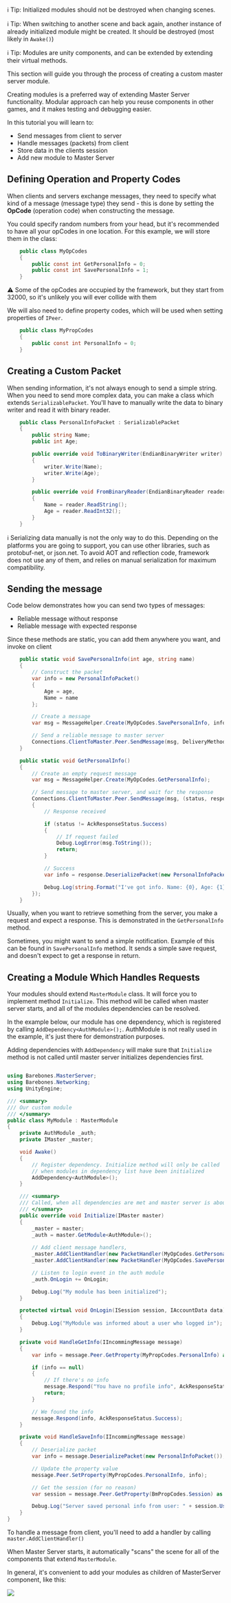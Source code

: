 ℹ️ Tip: Initialized modules should not be destroyed when changing scenes.

ℹ️ Tip: When switching to another scene and back again, another instance of already initialized module might be created. It should be destroyed (most likely in `Awake()`)

ℹ️ Tip: Modules are unity components, and can be extended by extending their virtual methods.

This section will guide you through the process of creating a custom master server module.

Creating modules is a preferred way of extending Master Server functionality. Modular approach can help you reuse components in other games, and it makes testing and debugging easier.

In this tutorial you will learn to:
* Send messages from client to server
* Handle messages (packets) from client
* Store data in the clients session
* Add new module to Master Server

## Defining Operation and Property Codes

When clients and servers exchange messages, they need to specify what kind of a message (message type) they send - this is done by setting the **OpCode** (operation code) when constructing the message.

You could specify random numbers from your head, but it's recommended to have all your opCodes in one location. For this example, we will store them in the class:

``` C#
    public class MyOpCodes
    {
        public const int GetPersonalInfo = 0;
        public const int SavePersonalInfo = 1;
    }
```

:warning: Some of the opCodes are occupied by the framework, but they start from 32000, so it's unlikely you will ever collide with them

We will also need to define property codes, which will be used when setting properties of `IPeer`.

``` C#
    public class MyPropCodes
    {
        public const int PersonalInfo = 0;
    }
```

## Creating a Custom Packet

When sending information, it's not always enough to send a simple string. When you need to send more complex data, you can make a class which extends `SerializablePacket`. You'll have to manually write the data to binary writer and read it with binary reader.

``` C#
    public class PersonalInfoPacket : SerializablePacket
    {
        public string Name;
        public int Age;

        public override void ToBinaryWriter(EndianBinaryWriter writer)
        {
            writer.Write(Name);
            writer.Write(Age);
        }

        public override void FromBinaryReader(EndianBinaryReader reader)
        {
            Name = reader.ReadString();
            Age = reader.ReadInt32();
        }
    }
```

:information_source: Serializing data manually is not the only way to do this. Depending on the platforms you are going to support, you can use other libraries, such as protobuf-net, or json.net. To avoid AOT and reflection code, framework does not use any of them, and relies on manual serialization for maximum compatibility.

## Sending the message

Code below demonstrates how you can send two types of messages:
* Reliable message without response
* Reliable message with expected response

Since these methods are static, you can add them anywhere you want, and invoke on client

``` C#
    public static void SavePersonalInfo(int age, string name)
    {
        // Construct the packet
        var info = new PersonalInfoPacket()
        {
            Age = age,
            Name = name
        };

        // Create a message
        var msg = MessageHelper.Create(MyOpCodes.SavePersonalInfo, info.ToBytes());

        // Send a reliable message to master server
        Connections.ClientToMaster.Peer.SendMessage(msg, DeliveryMethod.Reliable);
    }

    public static void GetPersonalInfo()
    {
        // Create an empty request message
        var msg = MessageHelper.Create(MyOpCodes.GetPersonalInfo);

        // Send message to master server, and wait for the response
        Connections.ClientToMaster.Peer.SendMessage(msg, (status, response) =>
        {
            // Response received

            if (status != AckResponseStatus.Success)
            {
                // If request failed
                Debug.LogError(msg.ToString());
                return;
            }

            // Success
            var info = response.DeserializePacket(new PersonalInfoPacket());

            Debug.Log(string.Format("I've got info. Name: {0}, Age: {1}", info.Name, info.Age));
        });
    }
```

Usually, when you want to retrieve something from the server, you make a request and expect a response. This is demonstrated in the `GetPersonalInfo` method. 

Sometimes, you might want to send a simple notification. Example of this can be found in `SavePersonalInfo` method. It sends a simple save request, and doesn't expect to get a response in return.

## Creating a Module Which Handles Requests

Your modules should extend `MasterModule` class. It will force you to implement method `Initialize`. This method will be called when master server starts, and all of the modules dependencies can be resolved.

In the example below, our module has one dependency, which is registered by calling `AddDependency<AuthModule>();`. AuthModule is not really used in the example, it's just there for demonstration purposes.

Adding dependencies with `AddDependency` will make sure that `Initialize` method is not called until master server initializes dependencies first.

``` C#

using Barebones.MasterServer;
using Barebones.Networking;
using UnityEngine;

/// <summary>
/// Our custom module
/// </summary>
public class MyModule : MasterModule
{
    private AuthModule _auth;
    private IMaster _master;

    void Awake()
    {
        // Register dependency. Initialize method will only be called
        // when modules in dependency list have been initialized
        AddDependency<AuthModule>();
    }

    /// <summary>
    /// Called, when all dependencies are met and master server is about to start
    /// </summary>
    public override void Initialize(IMaster master)
    {
        _master = master;
        _auth = master.GetModule<AuthModule>();
        
        // Add client message handlers,
        _master.AddClientHandler(new PacketHandler(MyOpCodes.GetPersonalInfo, HandleGetInfo));
        _master.AddClientHandler(new PacketHandler(MyOpCodes.SavePersonalInfo, HandleSaveInfo));

        // Listen to login event in the auth module
        _auth.OnLogin += OnLogin;

        Debug.Log("My module has been initialized");
    }

    protected virtual void OnLogin(ISession session, IAccountData data)
    {
        Debug.Log("MyModule was informed about a user who logged in");
    }

    private void HandleGetInfo(IIncommingMessage message)
    {
        var info = message.Peer.GetProperty(MyPropCodes.PersonalInfo) as PersonalInfoPacket;

        if (info == null)
        {
            // If there's no info
            message.Respond("You have no profile info", AckResponseStatus.Failed);
            return;
        }

        // We found the info
        message.Respond(info, AckResponseStatus.Success);
    }

    private void HandleSaveInfo(IIncommingMessage message)
    {
        // Deserialize packet
        var info = message.DeserializePacket(new PersonalInfoPacket());

        // Update the property value
        message.Peer.SetProperty(MyPropCodes.PersonalInfo, info);

        // Get the session (for no reason)
        var session = message.Peer.GetProperty(BmPropCodes.Session) as ISession;

        Debug.Log("Server saved personal info from user: " + session.Username);
    }
}
```

To handle a message from client, you'll need to add a handler by calling `master.AddClientHandler()`

When Master Server starts, it automatically "scans" the scene for all of the components that extend `MasterModule`. 

In general, it's convenient to add your modules as children of MasterServer component, like this:

![](http://i.imgur.com/r62rDYm.png)
